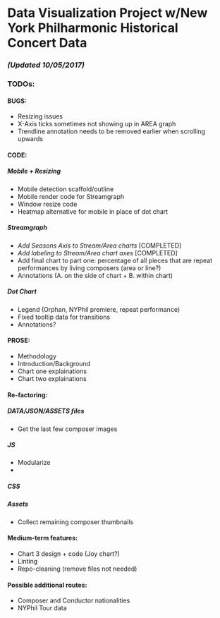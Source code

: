# Data Visualization Project w/New York Philharmonic Historical Concert Data

### _(Updated 10/05/2017)_

### TODOs: 

#### BUGS: 
* Resizing issues 
* X-Axis ticks sometimes not showing up in AREA graph
* Trendline annotation needs to be removed earlier when scrolling upwards


#### CODE: 

##### Mobile + Resizing
* Mobile detection scaffold/outline
* Mobile render code for Streamgraph
* Window resize code
* Heatmap alternative for mobile in place of dot chart 

##### Streamgraph
* *Add Seasons Axis to Stream/Area charts* [COMPLETED]
* *Add labeling to Stream/Area chart axes* [COMPLETED]
* Add final chart to part one: percentage of all pieces that are repeat performances by living composers (area or line?)
* Annotations (A. on the side of chart + B. within chart)

##### Dot Chart 
* Legend (Orphan, NYPhil premiere, repeat performance)
* Fixed tooltip data for transitions 
* Annotations? 

#### PROSE: 
* Methodology
* Introduction/Background
* Chart one explainations 
* Chart two explainations

#### Re-factoring: 

##### DATA/JSON/ASSETS files 
* Get the last few composer images

##### JS
* Modularize 
* 

##### CSS

##### Assets 
* Collect remaining composer thumbnails 

#### Medium-term features: 
* Chart 3 design + code (Joy chart?)
* Linting
* Repo-cleaning (remove files not needed)

#### Possible additional routes: 

* Composer and Conductor nationalities
* NYPhil Tour data 